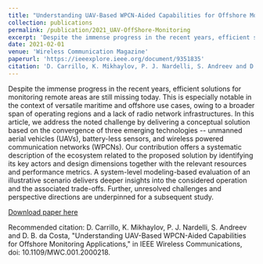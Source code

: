 ```yaml
---
title: "Understanding UAV-Based WPCN-Aided Capabilities for Offshore Monitoring Applications"
collection: publications
permalink: /publication/2021_UAV-OffShore-Monitoring
excerpt: 'Despite the immense progress in the recent years, efficient solutions for monitoring remote areas are still missing today. This is especially notable in the context of versatile maritime and offshore use cases, owing to a broader span of operating regions and a lack of radio network infrastructures. In this article, we address the noted challenge by delivering a conceptual solution based on the convergence of three emerging technologies -- unmanned aerial vehicles (UAVs), battery-less sensors, and wireless powered communication networks (WPCNs). Our contribution offers a systematic description of the ecosystem related to the proposed solution by identifying its key actors and design dimensions together with the relevant resources and performance metrics. A system-level modeling-based evaluation of an illustrative scenario delivers deeper insights into the considered operation and the associated trade-offs. Further, unresolved challenges and perspective directions are underpinned for a subsequent study. '
date: 2021-02-01
venue: 'Wireless Communication Magazine'
paperurl: 'https://ieeexplore.ieee.org/document/9351835'
citation: 'D. Carrillo, K. Mikhaylov, P. J. Nardelli, S. Andreev and D. B. da Costa, "Understanding UAV-Based WPCN-Aided Capabilities for Offshore Monitoring Applications," in IEEE Wireless Communications, doi: 10.1109/MWC.001.2000218.'
---
```

Despite the immense progress in the recent years, efficient solutions for monitoring remote areas are still missing today. This is especially notable in the context of versatile maritime and offshore use cases, owing to a broader span of operating regions and a lack of radio network infrastructures. In this article, we address the noted challenge by delivering a conceptual solution based on the convergence of three emerging technologies -- unmanned aerial vehicles (UAVs), battery-less sensors, and wireless powered communication networks (WPCNs). Our contribution offers a systematic description of the ecosystem related to the proposed solution by identifying its key actors and design dimensions together with the relevant resources and performance metrics. A system-level modeling-based evaluation of an illustrative scenario delivers deeper insights into the considered operation and the associated trade-offs. Further, unresolved challenges and perspective directions are underpinned for a subsequent study. 

[Download paper here](https://arxiv.org/abs/2012.12424)

Recommended citation: D. Carrillo, K. Mikhaylov, P. J. Nardelli, S. Andreev and D. B. da Costa, "Understanding UAV-Based WPCN-Aided Capabilities for Offshore Monitoring Applications," in IEEE Wireless Communications, doi: 10.1109/MWC.001.2000218.